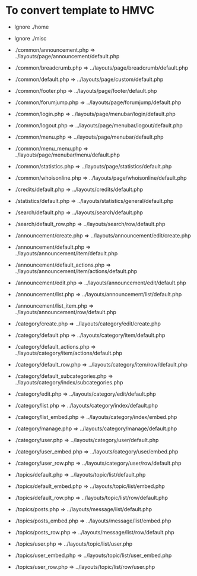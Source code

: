 # To convert template to HMVC

* Ignore ./home
* Ignore ./misc

* ./common/announcement.php				=> ../layouts/page/announcement/default.php
* ./common/breadcrumb.php				=> ../layouts/page/breadcrumb/default.php
* ./common/default.php					=> ../layouts/page/custom/default.php
* ./common/footer.php					=> ../layouts/page/footer/default.php
* ./common/forumjump.php				=> ../layouts/page/forumjump/default.php
* ./common/login.php					=> ../layouts/page/menubar/login/default.php
* ./common/logout.php					=> ../layouts/page/menubar/logout/default.php
* ./common/menu.php						=> ../layouts/page/menubar/default.php
* ./common/menu_menu.php				=> ../layouts/page/menubar/menu/default.php
* ./common/statistics.php				=> ../layouts/page/statistics/default.php
* ./common/whoisonline.php				=> ../layouts/page/whoisonline/default.php

* ./credits/default.php					=> ../layouts/credits/default.php

* ./statistics/default.php				=> ../layouts/statistics/general/default.php

* ./search/default.php					=> ../layouts/search/default.php
* ./search/default_row.php				=> ../layouts/search/row/default.php

* ./announcement/create.php				=> ../layouts/announcement/edit/create.php
* ./announcement/default.php			=> ../layouts/announcement/item/default.php
* ./announcement/default_actions.php	=> ../layouts/announcement/item/actions/default.php
* ./announcement/edit.php				=> ../layouts/announcement/edit/default.php
* ./announcement/list.php				=> ../layouts/announcement/list/default.php
* ./announcement/list_item.php			=> ../layouts/announcement/row/default.php

* ./category/create.php					=> ../layouts/category/edit/create.php
* ./category/default.php				=> ../layouts/category/item/default.php
* ./category/default_actions.php		=> ../layouts/category/item/actions/default.php
* ./category/default_row.php			=> ../layouts/category/item/row/default.php
* ./category/default_subcategories.php	=> ../layouts/category/index/subcategories.php
* ./category/edit.php					=> ../layouts/category/edit/default.php
* ./category/list.php					=> ../layouts/category/index/default.php
* ./category/list_embed.php				=> ../layouts/category/index/embed.php
* ./category/manage.php					=> ../layouts/category/manage/default.php
* ./category/user.php					=> ../layouts/category/user/default.php
* ./category/user_embed.php				=> ../layouts/category/user/embed.php
* ./category/user_row.php				=> ../layouts/category/user/row/default.php

* ./topics/default.php					=> ../layouts/topic/list/default.php
* ./topics/default_embed.php			=> ../layouts/topic/list/embed.php
* ./topics/default_row.php				=> ../layouts/topic/list/row/default.php
* ./topics/posts.php					=> ../layouts/message/list/default.php
* ./topics/posts_embed.php				=> ../layouts/message/list/embed.php
* ./topics/posts_row.php				=> ../layouts/message/list/row/default.php
* ./topics/user.php						=> ../layouts/topic/list/user.php
* ./topics/user_embed.php				=> ../layouts/topic/list/user_embed.php
* ./topics/user_row.php					=> ../layouts/topic/list/row/user.php
